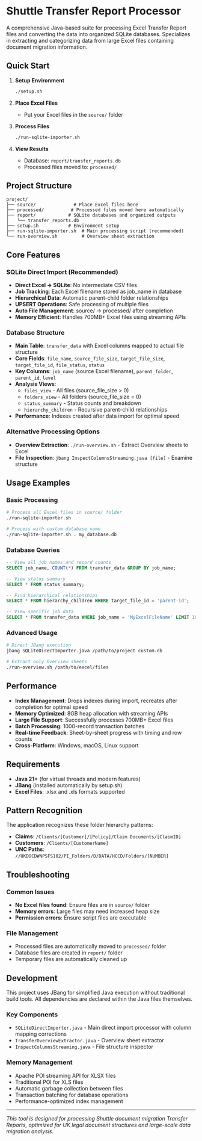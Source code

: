 # Shuttle Transfer Report Processor

A comprehensive Java-based suite for processing Excel Transfer Report files and converting the data into organized SQLite databases. Specializes in extracting and categorizing data from large Excel files containing document migration information.

## Quick Start

1. **Setup Environment**
   ```bash
   ./setup.sh
   ```

2. **Place Excel Files**
   - Put your Excel files in the `source/` folder

3. **Process Files**
   ```bash
   ./run-sqlite-importer.sh
   ```

4. **View Results**
   - Database: `report/transfer_reports.db`
   - Processed files moved to: `processed/`

## Project Structure

```
project/
├── source/              # Place Excel files here
├── processed/          # Processed files moved here automatically  
├── report/            # SQLite databases and organized outputs
│   └── transfer_reports.db
├── setup.sh           # Environment setup
├── run-sqlite-importer.sh  # Main processing script (recommended)
└── run-overview.sh         # Overview sheet extraction
```

## Core Features

### SQLite Direct Import (Recommended)
- **Direct Excel → SQLite**: No intermediate CSV files
- **Job Tracking**: Each Excel filename stored as job_name in database
- **Hierarchical Data**: Automatic parent-child folder relationships
- **UPSERT Operations**: Safe processing of multiple files
- **Auto File Management**: source/ → processed/ after completion
- **Memory Efficient**: Handles 700MB+ Excel files using streaming APIs

### Database Structure
- **Main Table**: `transfer_data` with Excel columns mapped to actual file structure
- **Core Fields**: `file_name`, `source_file_size`, `target_file_size`, `target_file_id`, `file_status`, `status`
- **Key Columns**: `job_name` (source Excel filename), `parent_folder`, `parent_id`, `level`
- **Analysis Views**: 
  - `files_view` - All files (source_file_size > 0)
  - `folders_view` - All folders (source_file_size = 0)
  - `status_summary` - Status counts and breakdown
  - `hierarchy_children` - Recursive parent-child relationships
- **Performance**: Indexes created after data import for optimal speed

### Alternative Processing Options
- **Overview Extraction**: `./run-overview.sh` - Extract Overview sheets to Excel
- **File Inspection**: `jbang InspectColumnsStreaming.java [file]` - Examine structure

## Usage Examples

### Basic Processing
```bash
# Process all Excel files in source/ folder
./run-sqlite-importer.sh

# Process with custom database name
./run-sqlite-importer.sh . my_database.db
```

### Database Queries
```sql
-- View all job names and record counts
SELECT job_name, COUNT(*) FROM transfer_data GROUP BY job_name;

-- View status summary
SELECT * FROM status_summary;

-- Find hierarchical relationships
SELECT * FROM hierarchy_children WHERE target_file_id = 'parent-id';

-- View specific job data
SELECT * FROM transfer_data WHERE job_name = 'MyExcelFileName' LIMIT 10;
```

### Advanced Usage
```bash
# Direct JBang execution
jbang SQLiteDirectImporter.java /path/to/project custom.db

# Extract only Overview sheets
./run-overview.sh /path/to/excel/files
```

## Performance

- **Index Management**: Drops indexes during import, recreates after completion for optimal speed
- **Memory Optimized**: 8GB heap allocation with streaming APIs
- **Large File Support**: Successfully processes 700MB+ Excel files
- **Batch Processing**: 1000-record transaction batches
- **Real-time Feedback**: Sheet-by-sheet progress with timing and row counts
- **Cross-Platform**: Windows, macOS, Linux support

## Requirements

- **Java 21+** (for virtual threads and modern features)
- **JBang** (installed automatically by setup.sh)
- **Excel Files**: .xlsx and .xls formats supported

## Pattern Recognition

The application recognizes these folder hierarchy patterns:
- **Claims**: `/Clients/[Customer]/[Policy]/Claim Documents/[ClaimID]`
- **Customers**: `/Clients/[CustomerName]`
- **UNC Paths**: `//UKDOCDWNPSFS102/PI_Folders/D/DATA/HCCD/Folders/[NUMBER]`

## Troubleshooting

### Common Issues
- **No Excel files found**: Ensure files are in `source/` folder
- **Memory errors**: Large files may need increased heap size
- **Permission errors**: Ensure script files are executable

### File Management
- Processed files are automatically moved to `processed/` folder
- Database files are created in `report/` folder
- Temporary files are automatically cleaned up

## Development

This project uses JBang for simplified Java execution without traditional build tools. All dependencies are declared within the Java files themselves.

### Key Components
- `SQLiteDirectImporter.java` - Main direct import processor with column mapping corrections
- `TransferOverviewExtractor.java` - Overview sheet extractor
- `InspectColumnsStreaming.java` - File structure inspector

### Memory Management
- Apache POI streaming API for XLSX files
- Traditional POI for XLS files
- Automatic garbage collection between files
- Transaction batching for database operations
- Performance-optimized index management

---

*This tool is designed for processing Shuttle document migration Transfer Reports, optimized for UK legal document structures and large-scale data migration analysis.*